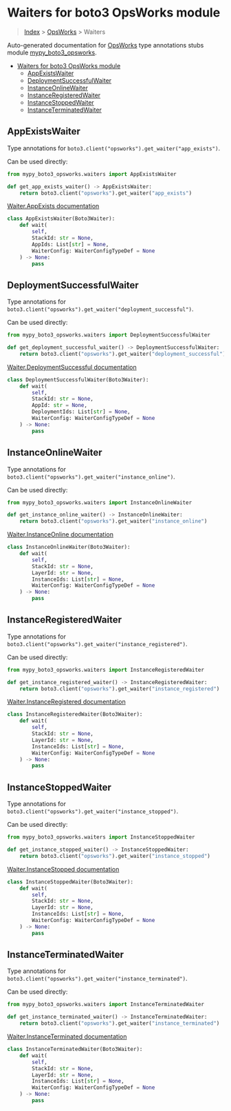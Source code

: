 # Waiters for boto3 OpsWorks module

> [Index](../index.md) > [OpsWorks](./index.md) > Waiters

Auto-generated documentation for [OpsWorks](https://boto3.amazonaws.com/v1/documentation/api/latest/reference/services/opsworks.html#OpsWorks)
type annotations stubs module [mypy_boto3_opsworks](https://pypi.org/project/mypy-boto3-opsworks/).

- [Waiters for boto3 OpsWorks module](#waiters-for-boto3-opsworks-module)
  - [AppExistsWaiter](#appexistswaiter)
  - [DeploymentSuccessfulWaiter](#deploymentsuccessfulwaiter)
  - [InstanceOnlineWaiter](#instanceonlinewaiter)
  - [InstanceRegisteredWaiter](#instanceregisteredwaiter)
  - [InstanceStoppedWaiter](#instancestoppedwaiter)
  - [InstanceTerminatedWaiter](#instanceterminatedwaiter)

## AppExistsWaiter

Type annotations for `boto3.client("opsworks").get_waiter("app_exists")`.

Can be used directly:

```python
from mypy_boto3_opsworks.waiters import AppExistsWaiter

def get_app_exists_waiter() -> AppExistsWaiter:
    return boto3.client("opsworks").get_waiter("app_exists")
```

[Waiter.AppExists documentation](https://boto3.amazonaws.com/v1/documentation/api/latest/reference/services/opsworks.html#OpsWorks.Waiter.AppExists)

```python
class AppExistsWaiter(Boto3Waiter):
    def wait(
        self,
        StackId: str = None,
        AppIds: List[str] = None,
        WaiterConfig: WaiterConfigTypeDef = None
    ) -> None:
        pass
```
## DeploymentSuccessfulWaiter

Type annotations for `boto3.client("opsworks").get_waiter("deployment_successful")`.

Can be used directly:

```python
from mypy_boto3_opsworks.waiters import DeploymentSuccessfulWaiter

def get_deployment_successful_waiter() -> DeploymentSuccessfulWaiter:
    return boto3.client("opsworks").get_waiter("deployment_successful")
```

[Waiter.DeploymentSuccessful documentation](https://boto3.amazonaws.com/v1/documentation/api/latest/reference/services/opsworks.html#OpsWorks.Waiter.DeploymentSuccessful)

```python
class DeploymentSuccessfulWaiter(Boto3Waiter):
    def wait(
        self,
        StackId: str = None,
        AppId: str = None,
        DeploymentIds: List[str] = None,
        WaiterConfig: WaiterConfigTypeDef = None
    ) -> None:
        pass
```
## InstanceOnlineWaiter

Type annotations for `boto3.client("opsworks").get_waiter("instance_online")`.

Can be used directly:

```python
from mypy_boto3_opsworks.waiters import InstanceOnlineWaiter

def get_instance_online_waiter() -> InstanceOnlineWaiter:
    return boto3.client("opsworks").get_waiter("instance_online")
```

[Waiter.InstanceOnline documentation](https://boto3.amazonaws.com/v1/documentation/api/latest/reference/services/opsworks.html#OpsWorks.Waiter.InstanceOnline)

```python
class InstanceOnlineWaiter(Boto3Waiter):
    def wait(
        self,
        StackId: str = None,
        LayerId: str = None,
        InstanceIds: List[str] = None,
        WaiterConfig: WaiterConfigTypeDef = None
    ) -> None:
        pass
```
## InstanceRegisteredWaiter

Type annotations for `boto3.client("opsworks").get_waiter("instance_registered")`.

Can be used directly:

```python
from mypy_boto3_opsworks.waiters import InstanceRegisteredWaiter

def get_instance_registered_waiter() -> InstanceRegisteredWaiter:
    return boto3.client("opsworks").get_waiter("instance_registered")
```

[Waiter.InstanceRegistered documentation](https://boto3.amazonaws.com/v1/documentation/api/latest/reference/services/opsworks.html#OpsWorks.Waiter.InstanceRegistered)

```python
class InstanceRegisteredWaiter(Boto3Waiter):
    def wait(
        self,
        StackId: str = None,
        LayerId: str = None,
        InstanceIds: List[str] = None,
        WaiterConfig: WaiterConfigTypeDef = None
    ) -> None:
        pass
```
## InstanceStoppedWaiter

Type annotations for `boto3.client("opsworks").get_waiter("instance_stopped")`.

Can be used directly:

```python
from mypy_boto3_opsworks.waiters import InstanceStoppedWaiter

def get_instance_stopped_waiter() -> InstanceStoppedWaiter:
    return boto3.client("opsworks").get_waiter("instance_stopped")
```

[Waiter.InstanceStopped documentation](https://boto3.amazonaws.com/v1/documentation/api/latest/reference/services/opsworks.html#OpsWorks.Waiter.InstanceStopped)

```python
class InstanceStoppedWaiter(Boto3Waiter):
    def wait(
        self,
        StackId: str = None,
        LayerId: str = None,
        InstanceIds: List[str] = None,
        WaiterConfig: WaiterConfigTypeDef = None
    ) -> None:
        pass
```
## InstanceTerminatedWaiter

Type annotations for `boto3.client("opsworks").get_waiter("instance_terminated")`.

Can be used directly:

```python
from mypy_boto3_opsworks.waiters import InstanceTerminatedWaiter

def get_instance_terminated_waiter() -> InstanceTerminatedWaiter:
    return boto3.client("opsworks").get_waiter("instance_terminated")
```

[Waiter.InstanceTerminated documentation](https://boto3.amazonaws.com/v1/documentation/api/latest/reference/services/opsworks.html#OpsWorks.Waiter.InstanceTerminated)

```python
class InstanceTerminatedWaiter(Boto3Waiter):
    def wait(
        self,
        StackId: str = None,
        LayerId: str = None,
        InstanceIds: List[str] = None,
        WaiterConfig: WaiterConfigTypeDef = None
    ) -> None:
        pass
```